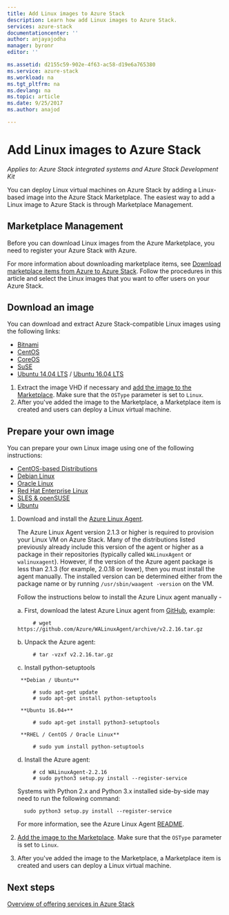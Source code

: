 ```yaml
---
title: Add Linux images to Azure Stack
description: Learn how add Linux images to Azure Stack.
services: azure-stack
documentationcenter: ''
author: anjayajodha
manager: byronr
editor: ''

ms.assetid: d2155c59-902e-4f63-ac58-d19e6a765380
ms.service: azure-stack
ms.workload: na
ms.tgt_pltfrm: na
ms.devlang: na
ms.topic: article
ms.date: 9/25/2017
ms.author: anajod

---
```

# Add Linux images to Azure Stack

*Applies to: Azure Stack integrated systems and Azure Stack Development Kit* 

You can deploy Linux virtual machines on Azure Stack by adding a Linux-based image into the Azure Stack Marketplace. The easiest way to add a Linux image to Azure Stack is through Marketplace Management.

## Marketplace Management

Before you can download Linux images from the Azure Marketplace, you need to register your Azure Stack with Azure.

For more information about downloading marketplace items, see [Download marketplace items from Azure to Azure Stack](azure-stack-download-azure-marketplace-item.md). Follow the procedures in this article and select the Linux images that you want to offer users on your Azure Stack.

## Download an image

You can download and extract Azure Stack-compatible Linux images using the following links:


   * [Bitnami](https://bitnami.com/azure-stack)
   * [CentOS](http://olstacks.cloudapp.net/latest/)
   * [CoreOS](https://stable.release.core-os.net/amd64-usr/current/coreos_production_azure_image.vhd.bz2)
   * [SuSE](https://download.suse.com/Download?buildid=VCFi7y7MsFQ~)
   * [Ubuntu 14.04 LTS](https://partner-images.canonical.com/azure/azure_stack/) / [Ubuntu 16.04 LTS](http://cloud-images.ubuntu.com/releases/xenial/release/ubuntu-16.04-server-cloudimg-amd64-disk1.vhd.zip)

1. Extract the image VHD if necessary and [add the image to the Marketplace](azure-stack-add-vm-image.md). Make sure that the `OSType` parameter is set to `Linux`.
2. After you've added the image to the Marketplace, a Marketplace item is created and users can deploy a Linux virtual machine.

## Prepare your own image

You can prepare your own Linux image using one of the following instructions:
   
   * [CentOS-based Distributions](../virtual-machines/linux/create-upload-centos.md?toc=%2fazure%2fvirtual-machines%2flinux%2ftoc.json)
   * [Debian Linux](../virtual-machines/linux/debian-create-upload-vhd.md?toc=%2fazure%2fvirtual-machines%2flinux%2ftoc.json)
   * [Oracle Linux](../virtual-machines/linux/oracle-create-upload-vhd.md?toc=%2fazure%2fvirtual-machines%2flinux%2ftoc.json)
   * [Red Hat Enterprise Linux](../virtual-machines/linux/redhat-create-upload-vhd.md?toc=%2fazure%2fvirtual-machines%2flinux%2ftoc.json)
   * [SLES & openSUSE](../virtual-machines/linux/suse-create-upload-vhd.md?toc=%2fazure%2fvirtual-machines%2flinux%2ftoc.json)
   * [Ubuntu](../virtual-machines/linux/create-upload-ubuntu.md?toc=%2fazure%2fvirtual-machines%2flinux%2ftoc.json)

1. Download and install the [Azure Linux Agent](https://github.com/Azure/WALinuxAgent/).
   
    The Azure Linux Agent version 2.1.3 or higher is required to provision your Linux VM on Azure Stack. Many of the distributions listed previously already include this version of the agent or higher as a package in their repositories (typically called `WALinuxAgent` or `walinuxagent`). However, if the version of the Azure agent package is less than 2.1.3 (for example, 2.0.18 or lower), then you must install the agent manually. The installed version can be determined either from the package name or by running `/usr/sbin/waagent -version` on the VM.
   
    Follow the instructions below to install the Azure Linux agent manually -
   
   a. First, download the latest Azure Linux agent from [GitHub](https://github.com/Azure/WALinuxAgent/releases), example:
     
            # wget https://github.com/Azure/WALinuxAgent/archive/v2.2.16.tar.gz
   b. Unpack the Azure agent:
     
            # tar -vzxf v2.2.16.tar.gz
   c. Install python-setuptools
     
        **Debian / Ubuntu**
     
            # sudo apt-get update
            # sudo apt-get install python-setuptools
     
        **Ubuntu 16.04+**
     
            # sudo apt-get install python3-setuptools
     
        **RHEL / CentOS / Oracle Linux**
     
            # sudo yum install python-setuptools
   d. Install the Azure agent:
     
            # cd WALinuxAgent-2.2.16
            # sudo python3 setup.py install --register-service
     
     Systems with Python 2.x and Python 3.x installed side-by-side may need to run the following command:
     
         sudo python3 setup.py install --register-service
     For more information, see the Azure Linux Agent [README](https://github.com/Azure/WALinuxAgent/blob/master/README.md).
2. [Add the image to the Marketplace](azure-stack-add-vm-image.md). Make sure that the `OSType` parameter is set to `Linux`.
3. After you've added the image to the Marketplace, a Marketplace item is created and users can deploy a Linux virtual machine.

## Next steps
[Overview of offering services in Azure Stack](azure-stack-offer-services-overview.md)

